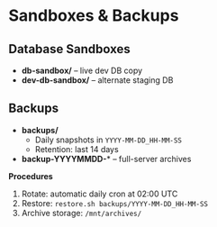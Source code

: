 # Sandboxes & Backups

## Database Sandboxes
- **db-sandbox/** – live dev DB copy  
- **dev-db-sandbox/** – alternate staging DB

## Backups
- **backups/**  
  - Daily snapshots in `YYYY-MM-DD_HH-MM-SS`  
  - Retention: last 14 days  
- **backup-YYYYMMDD-*** – full-server archives

**Procedures**
1. Rotate: automatic daily cron at 02:00 UTC  
2. Restore: `restore.sh backups/YYYY-MM-DD_HH-MM-SS`  
3. Archive storage: `/mnt/archives/`

